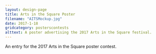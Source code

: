 ```yaml
---
layout: design-page
title: Arts in the Square Poster
filename: "AITSMockup.jpg"
date: 2017-1-18
gridcategory: posterscontests
alttext: A poster advertising the 2017 Arts in the Square festival.
---
```

An entry for the 2017 Arts in the Square poster contest.